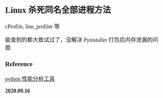 <font size=4 face='楷体'>

## Linux 杀死同名全部进程方法

cProfile, line_profiler 等

能查到的都大致试过了，没解决 Pyinstaller 打包后内存泄漏的问题

### Reference

[python 性能分析工具](https://blog.csdn.net/just_lion/article/details/88218495)

**2020.09.16**
